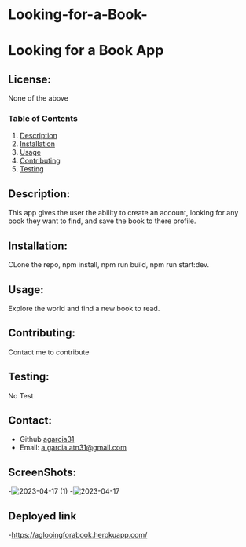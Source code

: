 # Looking-for-a-Book-
# Looking for a Book App
  ## License:
  None of the above
  ### Table of Contents
  1. [Description](#description)
  2. [Installation](#installation)
  3. [Usage](#usage)
  4. [Contributing](#contributing)
  5. [Testing](#testing)

  ## Description:
  This app gives the user the ability to create an account, looking for any book they want to find, and save the book to there profile.
  ## Installation:
  CLone the repo, npm install, npm run build, npm run start:dev.
  ## Usage:
  Explore the world and find a new book to read.
  ## Contributing:
  Contact me to contribute 
  ## Testing:
  No Test
  ## Contact:
  - Github [agarcia31](https://github.com/agarcia31)
  - Email: [a.garcia.atn31@gmail.com](mailto:a.garcia.atn31@gmail.com)
  ## ScreenShots:
  -![2023-04-17 (1)](https://user-images.githubusercontent.com/51844701/232619096-d96a9164-bc85-4398-9539-6d9c72813b19.png) 
  -![2023-04-17](https://user-images.githubusercontent.com/51844701/232619104-32fedda5-6786-45a9-ac41-9273c5b33a44.png) 

  ## Deployed link
  -https://aglooingforabook.herokuapp.com/   
